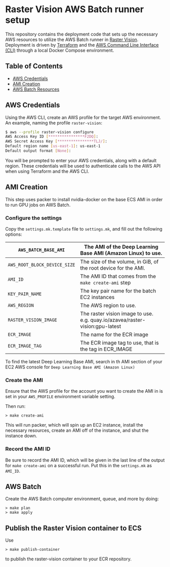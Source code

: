 # Raster Vision AWS Batch runner setup

This repository contains the deployment code that sets up the necessary AWS resources to utilize the AWS Batch runner in [Raster Vision](https://rastervision.io). Deployment is driven by [Terraform](https://terraform.io/) and the [AWS Command Line Interface (CLI)](http://aws.amazon.com/cli/) through a local Docker Compose environment.

## Table of Contents

* [AWS Credentials](#aws-credentials)
* [AMI Creation](#ami-creation)
* [AWS Batch Resources](#aws-batch-resources)

## AWS Credentials

Using the AWS CLI, create an AWS profile for the target AWS environment. An example, naming the profile `raster-vision`:

```bash
$ aws --profile raster-vision configure
AWS Access Key ID [****************F2DQ]:
AWS Secret Access Key [****************TLJ/]:
Default region name [us-east-1]: us-east-1
Default output format [None]:
```

You will be prompted to enter your AWS credentials, along with a default region. These credentials will be used to authenticate calls to the AWS API when using Terraform and the AWS CLI.

## AMI Creation

This step uses packer to install nvidia-docker on the base ECS AMI
in order to run GPU jobs on AWS Batch.

### Configure the settings

Copy the `settings.mk.template` file to `settings.mk`, and fill out the following options:


| `AWS_BATCH_BASE_AMI`         | The AMI of the Deep Learning Base AMI (Amazon Linux) to use.                 |
|------------------------------|------------------------------------------------------------------------------|
| `AWS_ROOT_BLOCK_DEVICE_SIZE` | The size of the volume, in GiB, of the root device for the AMI.              |
| `AMI_ID`                     | The AMI ID that comes from the `make create-ami` step                        |
| `KEY_PAIR_NAME`              | The key pair name for the batch EC2 instances                                |
| `AWS_REGION`                 | The AWS region to use.                                                       |
| `RASTER_VISION_IMAGE`        | The raster vision image to use. e.g. quay.io/azavea/raster-vision:gpu-latest |
| `ECR_IMAGE`                  | The name for the ECR image                                                   |
| `ECR_IMAGE_TAG`              | The ECR image tag to use, that is the tag in ECR_IMAGE                       |

To find the latest Deep Learning Base AMI, search in th AMI section of your EC2 AWS console for
`Deep Learning Base AMI (Amazon Linux)`

### Create the AMI

Ensure that the AWS profile for the account you want to create the AMI in is set in your `AWS_PROFILE`
environment variable setting.

Then run:
```shell
> make create-ami
```

This will run packer, which will spin up an EC2 instance, install the necessary resources, create an AMI
off of the instance, and shut the instance down.

### Record the AMI ID

Be sure to record the AMI ID, which will be given in the last line of the output for `make create-ami`
on a successful run. Put this in the `settings.mk` as `AMI_ID`.

## AWS Batch

Create the AWS Batch computer environment, queue, and more by doing:

```shell
> make plan
> make apply
```

## Publish the Raster Vision container to ECS

Use

```shell
> make publish-container
```

to publish the raster-vision container to your ECR repository.
